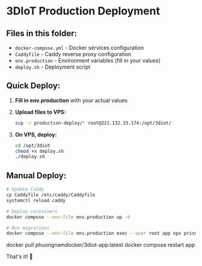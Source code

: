 # 3DIoT Production Deployment

## Files in this folder:
- `docker-compose.yml` - Docker services configuration
- `Caddyfile` - Caddy reverse proxy configuration
- `env.production` - Environment variables (fill in your values)
- `deploy.sh` - Deployment script

## Quick Deploy:

1. **Fill in env.production** with your actual values
2. **Upload files to VPS:**
   ```bash
   scp -r production-deploy/* root@221.132.33.174:/opt/3diot/
   ```

3. **On VPS, deploy:**
   ```bash
   cd /opt/3diot
   chmod +x deploy.sh
   ./deploy.sh
   ```

## Manual Deploy:
```bash
# Update Caddy
cp Caddyfile /etc/caddy/Caddyfile
systemctl reload caddy

# Deploy containers
docker compose --env-file env.production up -d

# Run migrations
docker compose --env-file env.production exec --user root app npx prisma migrate deploy
```

docker pull phuongnamdocker/3diot-app:latest
docker compose restart app

That's it! 🚀


